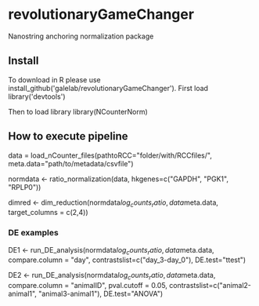 # revolutionaryGameChanger
Nanostring anchoring normalization package


## Install 
To download in R please use install_github('galelab/revolutionaryGameChanger').  First load library('devtools')

Then to load library library(NCounterNorm)

## How to execute pipeline

data = load_nCounter_files(pathtoRCC="folder/with/RCCfiles/", meta.data="path/to/metadata/csvfile")

normdata <- ratio_normalization(data, hkgenes=c("GAPDH", "PGK1", "RPLP0"))

dimred <- dim_reduction(normdata$log_counts_ratio, data$meta.data, target_columns = c(2,4))

### DE examples 

DE1 <- run_DE_analysis(normdata$log_counts_ratio, data$meta.data, compare.column = "day", 
    contrastslist=c("day_3-day_0"), DE.test="ttest")

DE2 <- run_DE_analysis(normdata$log_counts_ratio, data$meta.data, compare.column = "animalID", pval.cutoff = 0.05,
    contrastslist=c("animal2-animal1", "animal3-animal1"), DE.test="ANOVA")